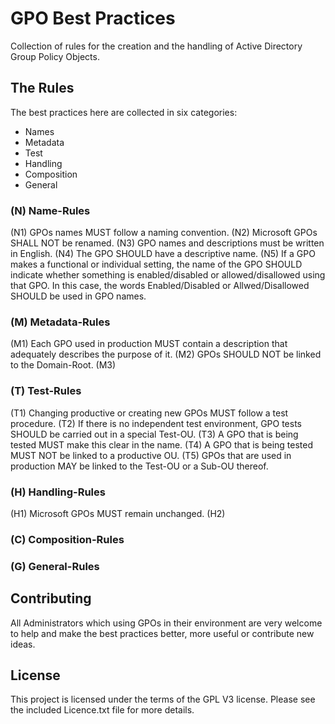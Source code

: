 # GPO Best Practices
Collection of rules for the creation and the handling of Active Directory Group Policy Objects.

## The Rules
The best practices here are collected in six categories:

+ Names
+ Metadata
+ Test
+ Handling
+ Composition
+ General

### (N) Name-Rules
(N1) GPOs names MUST follow a naming convention.
(N2) Microsoft GPOs SHALL NOT be renamed.
(N3) GPO names and descriptions must be written in English.
(N4) The GPO SHOULD have a descriptive name.
(N5) If a GPO makes a functional or individual setting, the name of the GPO SHOULD indicate whether something is enabled/disabled or allowed/disallowed using that GPO. In this case, the words Enabled/Disabled or Allwed/Disallowed SHOULD be used in GPO names.
    
### (M) Metadata-Rules
(M1) Each GPO used in production MUST contain a description that adequately describes the purpose of it.
(M2) GPOs SHOULD NOT be linked to the Domain-Root.
(M3) 
 

### (T) Test-Rules
(T1) Changing productive or creating new GPOs MUST follow a test procedure.
(T2) If there is no independent test environment, GPO tests SHOULD be carried out in a special Test-OU.
(T3) A GPO that is being tested MUST make this clear in the name.
(T4) A GPO that is being tested MUST NOT be linked to a productive OU.
(T5) GPOs that are used in production MAY be linked to the Test-OU or a Sub-OU thereof.

### (H) Handling-Rules
(H1) Microsoft GPOs MUST remain unchanged.
(H2) 

### (C) Composition-Rules

### (G) General-Rules

## Contributing
All Administrators which using GPOs in their environment are very welcome to help and make the best practices better, more useful or contribute new ideas.


## License
This project is licensed under the terms of the GPL V3 license. Please see the included Licence.txt file for more details.
